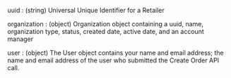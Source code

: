 
uuid
: (string) Universal Unique Identifier for a Retailer

organization
: (object) Organization object containing a uuid, name, organization type, status, created date, active date, and an account manager

user
: (object) The User object contains your name and email address; the name and email address of the user who submitted the Create Order API call.